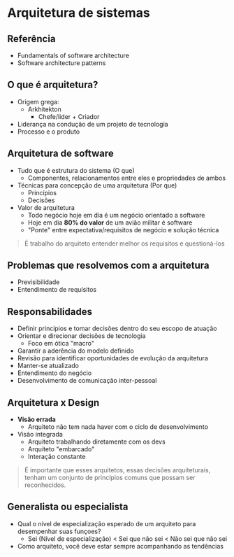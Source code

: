 # Arquitetura de sistemas

## Referência

- Fundamentals of software architecture
- Software architecture patterns

## O que é arquitetura?

- Origem grega:
    - Arkhitekton
        - Chefe/lider + Criador
- Liderança na condução de um projeto de tecnologia
- Processo e o produto

## Arquitetura de software

- Tudo que é estrutura do sistema (O que)
    - Componentes, relacionamentos entre eles e propriedades de ambos
- Técnicas para concepção de uma arquitetura (Por que)
    - Princípios
    - Decisões
- Valor de arquitetura
    - Todo negócio hoje em dia é um negócio orientado a software
    - Hoje em dia **80% do valor** de um avião militar é software
    - "Ponte" entre expectativa/requisitos de negócio e solução técnica

> É trabalho do arquiteto entender melhor os requisitos e questioná-los

## Problemas que resolvemos com a arquitetura

- Previsibilidade
- Entendimento de requísitos 

## Responsabilidades

- Definir princípios e tomar decisões dentro do seu escopo de atuação
- Orientar e direcionar decisões de tecnologia
    - Foco em ótica "macro"
- Garantir a aderência do modelo definido
- Revisão para identificar oportunidades de evolução da arquitetura
- Manter-se atualizado
- Entendimento do negócio
- Desenvolvimento de comunicação inter-pessoal


## Arquitetura x Design

- **Visão errada**
    - Arquiteto não tem nada haver com o ciclo de desenvolvimento
- Visão integrada
    - Arquiteto trabalhando diretamente com os devs
    - Arquiteto "embarcado"
    - Interação constante
> É importante que esses arquitetos, essas decisões arquiteturais, tenham um conjunto de princípios comuns que possam ser reconhecidos.

## Generalista ou especialista

- Qual o nível de especialização esperado de um arquiteto para desempenhar suas funçoes?
    - Sei (Nível de especialização) < Sei que não sei < Não sei que não sei
- Como arquiteto, você deve estar sempre acompanhando as tendências
